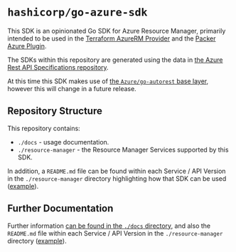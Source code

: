 # `hashicorp/go-azure-sdk`

This SDK is an opinionated Go SDK for Azure Resource Manager, primarily intended to be used in the [Terraform AzureRM Provider](https://github.com/hashicorp/terraform-provider-azurerm) and the [Packer Azure Plugin](https://github.com/hashicorp/packer-plugin-azure).

The SDKs within this repository are generated using the data in [the Azure Rest API Specifications repository](https://github.com/Azure/azure-rest-api-specs).

At this time this SDK makes use of [the `Azure/go-autorest` base layer](https://github.com/Azure/go-autorest), however this will change in a future release.

## Repository Structure

This repository contains:

* `./docs` - usage documentation.
* `./resource-manager` - the Resource Manager Services supported by this SDK.

In addition, a `README.md` file can be found within each Service / API Version in the `./resource-manager` directory highlighting how that SDK can be used ([example](https://github.com/hashicorp/go-azure-sdk/tree/main/resource-manager/aadb2c/2021-04-01-preview/tenants)).

## Further Documentation

Further information [can be found in the `./docs` directory](./docs), and also the `README.md` file within each Service / API Version in the `./resource-manager` directory ([example](https://github.com/hashicorp/go-azure-sdk/tree/main/resource-manager/aadb2c/2021-04-01-preview/tenants)).

